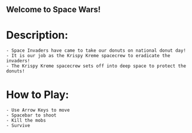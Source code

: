 ## Welcome to Space Wars!

<Enter>
<Enter>


# Description:
    - Space Invaders have came to take our donuts on national donut day!
    - It is our job as the Krispy Kreme spacecrew to eradicate the invaders!
    - The Krispy Kreme spacecrew sets off into deep space to protect the donuts!




# How to Play:
    - Use Arrow Keys to move
    - Spacebar to shoot
    - Kill the mobs
    - Survive
    
    

    
